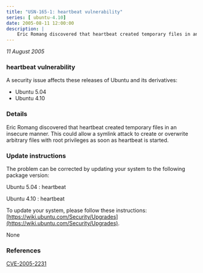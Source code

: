 ```yaml
---
title: "USN-165-1: heartbeat vulnerability"
series: [ ubuntu-4.10]
date: 2005-08-11 12:00:00
description: |
    Eric Romang discovered that heartbeat created temporary files in an insecure manner. This could allow a symlink attack to create or overwrite arbitrary files with root privileges as soon as heartbeat is started.
--- 
```

 
 

*11 August 2005*

### heartbeat vulnerability

A security issue affects these releases of Ubuntu and its derivatives:

* Ubuntu 5.04
* Ubuntu 4.10

### Details

Eric Romang discovered that heartbeat created temporary files in an insecure manner. This could allow a symlink attack to create or overwrite arbitrary files with root privileges as soon as heartbeat is started.

### Update instructions

The problem can be corrected by updating your system to the following package version:

Ubuntu 5.04
 : heartbeat 

Ubuntu 4.10
 : heartbeat 

To update your system, please follow these instructions: [https://wiki.ubuntu.com/Security/Upgrades](https://wiki.ubuntu.com/Security/Upgrades).

None

### References

 
 [CVE-2005-2231](http://people.ubuntu.com/~ubuntu-security/cve/CVE-2005-2231)
 

